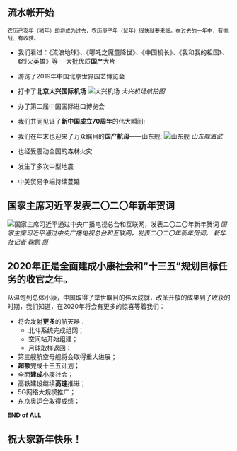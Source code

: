 ## 流水帐开始 
	农历己亥年（猪年）即将成为过去，农历庚子年（鼠年）很快就要来临。在过去的一年中，有挑战、有收获。
- 我们看过：《流浪地球》、《哪吒之魔童降世》、《中国机长》、《我和我的祖国》、《烈火英雄》等 一大批优质**国产**大片

- 游览了2019年中国北京世界园艺博览会
- 打卡了**北京大兴国际机场**
![大兴机场](https://cdn.jsdelivr.net/gh/PictureLibrary/webp/e45ad35db50dc676d3e2c6f06a99353bb2c3c7f77690d6801cd4c93786fd2c64caa9d8b0fccd25e9d076ed7a1654f59f2b11934b129b4613811d8d5969f612ea.webp "大兴机场")
*大兴机场航拍图*
- 办了第二届中国国际进口博览会
- 我们共同见证了**新中国成立70周年**的伟大瞬间;
- 我们在年末也迎来了万众瞩目的**国产航母**——山东舰;
![山东舰](https://cdn.jsdelivr.net/gh/PictureLibrary/webp/ed2b1547f6008440e7139cf85f50b6fd75cbb001ce57ea9675f853b50183d2e3696baa05ffab7b0c5898d4b8b8038ecc8554b733536803b4ea905826655d518c.webp "山东舰")
*山东舰海试*

- 也经受震动全国的森林火灾
- 发生了多次中型地震
- 中美贸易争端持续蔓延

## 国家主席习近平发表二〇二〇年新年贺词

![国家主席习近平通过中央广播电视总台和互联网，发表二〇二〇年新年贺词](https://cdn.jsdelivr.net/gh/PictureLibrary/webp/0958cc2d8feb2e0d01464ad88554203c52a0afafdd9926f6339b91141bae3a00fdcaa243501663cea3e0e05c8652d301bdca7b7d031dba88d6e3b911072829e7.webp "国家主席习近平通过中央广播电视总台和互联网，发表二〇二〇年新年贺词")
*国家主席习近平通过中央广播电视总台和互联网，发表二〇二〇年新年贺词。 新华社记者 鞠鹏 摄*

## 2020年正是全面建成小康社会和“十三五”规划目标任务的收官之年。

从温饱到总体小康，中国取得了举世瞩目的伟大成就，改革开放的成果到了收获的时期，我们知道，在2020年将会有更多的惊喜等着我们：
- 将会发射**更多**的航天器：
	- 北斗系统完成组网；
	- 空间站开始组建；
	- 月球取样返回；
- 第三艘航空母舰将会取得重大进展；
- **超额**完成十三五计划；
- 全面**建成**小康社会；
- 高铁建设继续**高速**推进；
- 5G网络大规模推广；
- 东京奥运会取得成绩；

**END of ALL**
## **祝大家新年快乐！**
